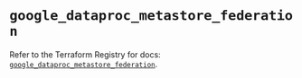 # `google_dataproc_metastore_federation`

Refer to the Terraform Registry for docs: [`google_dataproc_metastore_federation`](https://registry.terraform.io/providers/hashicorp/google/6.32.0/docs/resources/dataproc_metastore_federation).
